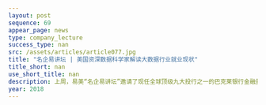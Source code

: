 ```yaml
---
layout: post
sequence: 69
appear_page: news
type: company_lecture
success_type: nan
src: /assets/articles/article077.jpg
title: "名企易讲坛 | 美国资深数据科学家解读大数据行业就业现状"
title_short: nan
use_short_title: nan
description: 上周，易美“名企易讲坛”邀请了现任全球顶级九大投行之一的巴克莱银行金融量化分析师，为大家讲解量化分析师的日常工作，并揭秘最干货的行业内情，从金融行业前、中、后台全方位剖析金融专业从业情况与就业规则
year: 2018
---
```


